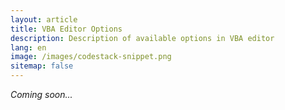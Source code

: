 ```yaml
---
layout: article
title: VBA Editor Options
description: Description of available options in VBA editor
lang: en
image: /images/codestack-snippet.png
sitemap: false
---
```

*Coming soon...*